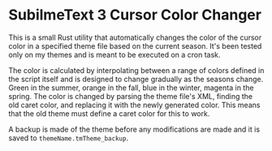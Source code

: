 # SubilmeText 3 Cursor Color Changer

This is a small Rust utility that automatically changes the color of the cursor color in a specified theme file based on the current season.  It's been tested only on my themes and is meant to be executed on a cron task.

The color is calculated by interpolating between a range of colors defined in the script itself and is designed to change gradually as the seasons change.  Green in the summer, orange in the fall, blue in the winter, magenta in the spring.  The color is changed by parsing the theme file's XML, finding the old caret color, and replacing it with the newly generated color.  This means that the old theme must define a caret color for this to work.

A backup is made of the theme before any modifications are made and it is saved to `themeName.tmTheme_backup`.
